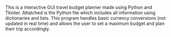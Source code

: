 This is a interactive GUI travel budget planner made using Python and Tkinter.
Attatched is the Python file which includes all information using dictionaries and lists.
This program handles basic currency conversions (not updated in real time) and allows the user to set a maximum budget and plan their trip accordingly.
